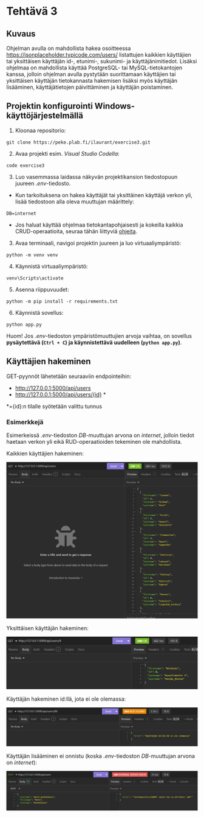 # Tehtävä 3 

## Kuvaus
Ohjelman avulla on mahdollista hakea osoitteessa https://jsonplaceholder.typicode.com/users/ listattujen kaikkien käyttäjien tai yksittäisen käyttäjän id-, etunimi-, sukunimi- ja käyttäjänimitiedot. Lisäksi ohjelmaa on mahdollista käyttää PostgreSQL- tai MySQL-tietokantojen kanssa, jolloin ohjelman avulla pystytään suorittamaan käyttäjien tai yksittäisen käyttäjän tietokannasta hakemisen lisäksi myös käyttäjän lisääminen, käyttäjätietojen päivittäminen ja käyttäjän poistaminen.

## Projektin konfigurointi Windows-käyttöjärjestelmällä
1. Kloonaa repositorio:
```
git clone https://peke.plab.fi/ilaurant/exercise3.git
```
2. Avaa projekti esim. *Visual Studio Codella*:
```
code exercise3
```
3. Luo vasemmassa laidassa näkyvän projektikansion tiedostopuun juureen *.env*-tiedosto. 
- Kun tarkoituksena on hakea käyttäjät tai yksittäinen käyttäjä verkon yli, lisää tiedostoon alla oleva muuttujan määrittely:
```
DB=internet
```
- Jos haluat käyttää ohjelmaa tietokantapohjaisesti ja kokeilla kaikkia CRUD-operaatioita, seuraa tähän liittyviä [ohjeita](./usage_with_database.md).

3. Avaa terminaali, navigoi projektin juureen ja luo virtuaaliympäristö:
```
python -m venv venv
```
4. Käynnistä virtuaaliympäristö:
```
venv\Scripts\activate
```
5. Asenna riippuvuudet:
```
python -m pip install -r requirements.txt
```
6. Käynnistä sovellus:
```
python app.py
```
Huom! Jos *.env*-tiedoston ympäristömuuttujien arvoja vaihtaa, on sovellus **pysäytettävä (`Ctrl + C`)  ja käynnistettävä uudelleen (`python app.py`)**.

## Käyttäjien hakeminen

GET-pyynnöt lähetetään seuraaviin endpointeihin:
- http://127.0.0.1:5000/api/users
- http://127.0.0.1:5000/api/users/{id} *

*={id}:n tilalle syötetään valittu tunnus

### Esimerkkejä

Esimerkeissä *.env*-tiedoston *DB*-muuttujan arvona on *internet*, jolloin tiedot haetaan verkon yli eikä RUD-operaatioiden tekeminen ole mahdollista.

Kaikkien käyttäjien hakeminen:

![Käyttäjien hakeminen GET-pyynnöllä](./images/a1.png)

Yksittäisen käyttäjän hakeminen:

![Käyttäjän hakeminen GET-pyynnöllä käyttäjä-id:n perusteella](./images/a2.png)

Käyttäjän hakeminen id:llä, jota ei ole olemassa:

![Käyttäjän hakeminen GET-pyynnöllä, kun käyttäjää syötetyllä käyttäjä-id:llä ei ole olemassa](./images/a3.png)

Käyttäjän lisääminen ei onnistu (koska *.env*-tiedoston *DB*-muuttujan arvona on *internet*):

![Käyttäjän lisääminen POST-pyynnöllä ei ole mahdollista, ja se aiheuttaa virheen](./images/a4.png)



